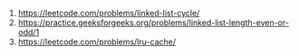 1. https://leetcode.com/problems/linked-list-cycle/
2. https://practice.geeksforgeeks.org/problems/linked-list-length-even-or-odd/1
3. https://leetcode.com/problems/lru-cache/
